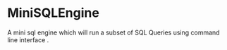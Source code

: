 # MiniSQLEngine
A mini sql engine which will run a subset of SQL Queries using  command line interface .
